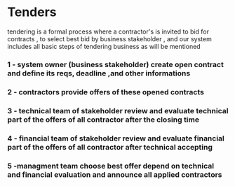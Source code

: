 # Tenders  
<p>tendering is a formal process where a contractor's is invited to bid for contracts ,
  to select best bid by business stakeholder , 
and our system includes all basic steps of tendering business as will be mentioned 

  <h3>1 - system owner (business stakeholder) create open contract and define its reqs, deadline ,and other informations  </h3>
  <h3>2 - contractors provide offers of these opened contracts  </h3>
  <h3>3 - technical team of stakeholder review and evaluate technical part of the offers of all contractor after the closing time   </h3>
  <h3>4 - financial team of stakeholder review and  evaluate  financial part of the offers of all contractor after technical accepting </h3>
  <h3>5 -managment team choose best offer depend on technical and financial evaluation and announce all applied contractors  </h3>

  



